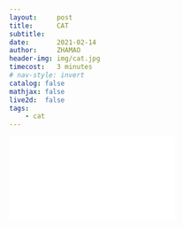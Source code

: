 ```yaml
---
layout:     post
title:      CAT
subtitle:   
date:       2021-02-14
author:     ZHAMAO
header-img: img/cat.jpg
timecost:   3 minutes
# nav-style: invert
catalog: false
mathjax: false
live2d:  false
tags:
    - cat
---
```


<div class="aspect-ratio">
    <iframe src="//player.bilibili.com/player.html?aid=291063543&bvid=BV1Nf4y1874b&cid=350593644&page=1" scrolling="no" border="0" frameborder="no" framespacing="0" allowfullscreen="true"> </iframe>
</div>
